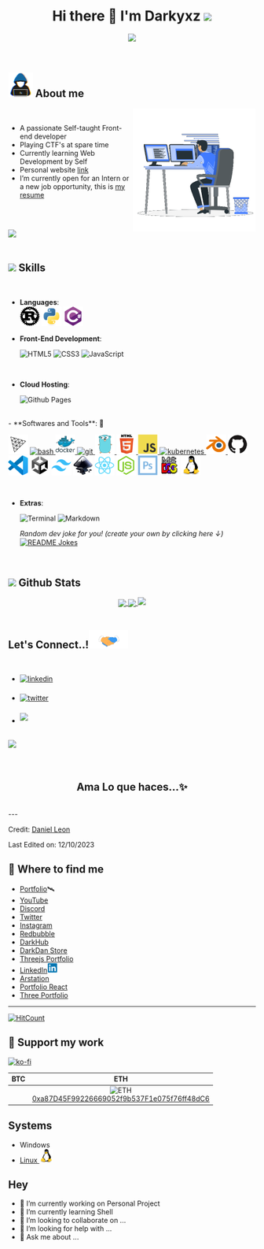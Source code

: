 <h1 align="center"><b>Hi there 👋 I'm Darkyxz </b><img src="https://media.giphy.com/media/hvRJCLFzcasrR4ia7z/giphy.gif" width="35" rel="noreferrer"></h1>
<!--  -->
<p align="center">
  <a href="https://github.com/DenverCoder1/readme-typing-svg" rel="noreferrer"><img src="https://readme-typing-svg.herokuapp.com?font=Time+New+Roman&color=cyan&size=25&center=true&vCenter=true&width=600&height=100&lines=Siempre+es+Hoy+by+the+way...&hearts;++;Self-taught+Front-End+Developer,;Computer+Science+Student,;CTF+Newbie,;Active+Learner/Researcher,;Love+to+learn+new+stuffs..<3"></a>
</p>

<br>
	
## <picture><img src = "https://github.com/0xAbdulKhalid/0xAbdulKhalid/raw/main/assets/mdImages/about_me.gif" width = 50px></picture> **About me**

<picture> <img align="right" src="https://github.com/0xAbdulKhalid/0xAbdulKhalid/raw/main/assets/mdImages/Right_Side.gif" width = 250px></picture>

<br>

- A passionate Self-taught Front-end developer
- Playing CTF's at spare time
- Currently learning Web Development by Self
- Personal website [link](https://d4n-portfolio.netlify.app)
- I’m currently open for an Intern or a new job opportunity, this is [my resume](https://read.cv/darkdan)

<br><br>

<img src="https://user-images.githubusercontent.com/73097560/115834477-dbab4500-a447-11eb-908a-139a6edaec5c.gif"><br><br>

## <img src="https://media2.giphy.com/media/QssGEmpkyEOhBCb7e1/giphy.gif?cid=ecf05e47a0n3gi1bfqntqmob8g9aid1oyj2wr3ds3mg700bl&rid=giphy.gif" width ="25"><b> Skills</b>
<br>

<p align="center">

- **Languages**:
  <br>
  	  <img src="https://raw.githubusercontent.com/devicons/devicon/master/icons/rust/rust-plain.svg" alt="rust" width="40" height="40"/>
     	<img src="https://raw.githubusercontent.com/devicons/devicon/master/icons/python/python-original.svg" alt="python" width="40" height="40"/>
   	 <img src="https://github.com/devicons/devicon/blob/master/icons/csharp/csharp-original.svg" alt="csharp" width="40" height="40"/>


- **Front-End Development**:

   ![HTML5](https://img.shields.io/badge/HTML5%20-%23E34F26.svg?style=for-the-badge&logo=html5&logoColor=white)
   ![CSS3](https://img.shields.io/badge/CSS%20-%231572B6.svg?style=for-the-badge&logo=css3&logoColor=white)
   ![JavaScript](https://img.shields.io/badge/JavaScript%20-%23F7DF1E.svg?style=for-the-badge&logo=javascript&logoColor=black)

<br>

- **Cloud Hosting**:

    ![Github Pages](https://img.shields.io/badge/GitHub%20Pages-%23327FC7.svg?style=for-the-badge&logo=github&logoColor=white)
    

<br>
- **Softwares and Tools**: 🤖
<br>
<p align="left">
<a href="https://www.threejs.org/" target="_blank" rel="noreferrer"><img src="https://raw.githubusercontent.com/devicons/devicon/master/icons/threejs/threejs-original.svg" alt="go" width="40" height="40"/></a>	<a href="https://www.gnu.org/software/bash/" target="_blank" rel="noreferrer"> <img src="https://www.vectorlogo.zone/logos/gnu_bash/gnu_bash-icon.svg" alt="bash" width="40" height="40"/> </a> <a href="https://www.docker.com/" target="_blank" rel="noreferrer"> <img src="https://raw.githubusercontent.com/devicons/devicon/master/icons/docker/docker-original-wordmark.svg" alt="docker" width="40" height="40"/> </a> <a href="https://git-scm.com/" target="_blank" rel="noreferrer"> <img src="https://www.vectorlogo.zone/logos/git-scm/git-scm-icon.svg" alt="git" width="40" height="40"/> </a> <a href="https://golang.org" target="_blank" rel="noreferrer"> <img src="https://raw.githubusercontent.com/devicons/devicon/master/icons/go/go-original.svg" alt="go" width="40" height="40"/> </a> <a href="https://www.w3.org/html/" target="_blank" rel="noreferrer"> <img src="https://raw.githubusercontent.com/devicons/devicon/master/icons/html5/html5-original-wordmark.svg" alt="html5" width="40" height="40"/> </a> <a href="https://developer.mozilla.org/en-US/docs/Web/JavaScript" target="_blank" rel="noreferrer"> <img src="https://raw.githubusercontent.com/devicons/devicon/master/icons/javascript/javascript-original.svg" alt="javascript" width="40" height="40"/> </a> <a href="https://kubernetes.io" target="_blank" rel="noreferrer"> <img src="https://www.vectorlogo.zone/logos/kubernetes/kubernetes-icon.svg" alt="kubernetes" width="40" height="40"/> </a> <a href="https://www.blender.org/" target="_blank" rel="noreferrer"> <img src="https://raw.githubusercontent.com/devicons/devicon/master/icons/blender/blender-original.svg" alt="Blender" width="40" height="40"/> </a>
<a href="https://www.github.com/" target="_blank" rel="noreferrer"> <img src="https://raw.githubusercontent.com/devicons/devicon/master/icons/github/github-original.svg" alt="Github" width="40" height="40"/> </a>
<img src="https://raw.githubusercontent.com/devicons/devicon/master/icons/vscode/vscode-original.svg" alt="vscode" width="40" height="40"/>
<img src="https://raw.githubusercontent.com/devicons/devicon/master/icons/unity/unity-original.svg" alt="unity" width="40" height="40"/>
<img src="https://raw.githubusercontent.com/devicons/devicon/master/icons/tailwindcss/tailwindcss-plain.svg" alt="tailwindcss" width="40" height="40"/>
<img src="https://raw.githubusercontent.com/devicons/devicon/master/icons/inkscape/inkscape-original.svg" alt="inkscape" width="40" height="40"/>
<img src="https://raw.githubusercontent.com/devicons/devicon/master/icons/react/react-original.svg" alt="inkscape" width="40" height="40"/>
 <img src="https://raw.githubusercontent.com/devicons/devicon/master/icons/nodejs/nodejs-original.svg" alt="nodejs" width="40" height="40"/>

<img src="https://raw.githubusercontent.com/devicons/devicon/master/icons/photoshop/photoshop-line.svg" alt="Photoshop" width="40" height="40"/>
    <img src="https://raw.githubusercontent.com/devicons/devicon/master/icons/msdos/msdos-original.svg" alt="msdos" width="40" height="40"/>
    <img src="https://raw.githubusercontent.com/devicons/devicon/master/icons/linux/linux-original.svg" alt="Linux" width="40" height="40"/></p>
   

<br>

- **Extras**:

    ![Terminal](https://img.shields.io/badge/Terminal-%23054020?style=for-the-badge&logo=gnu-bash&logoColor=white)
    ![Markdown](https://img.shields.io/badge/markdown-%23000000.svg?style=for-the-badge&logo=markdown&logoColor=white)   

	<i>Random dev joke for you! (create your own by clicking here ↓)</i><br>
	<a href="https://readme-jokes.vercel.app" rel="noreferrer"><img align="center" src="https://readme-jokes.vercel.app/api" alt="README Jokes"></a>
	</p>

<br>

## <img src="https://media.giphy.com/media/iY8CRBdQXODJSCERIr/giphy.gif" width="35"><b> Github Stats </b>

<div align="center">
<a href="darkdan.netlify.app" rel="noreferrer">
  <img align="center" src="https://github-readme-stats.vercel.app/api?username=darkyxz&line_height=40&hide=contribs,prs&show_icons=true&count_private=true&theme=radical" />
  <img align="center" src="https://github-readme-stats.vercel.app/api/top-langs/?username=darkyxz&langs_count=3&theme=radical" />
  <img src="https://github-readme-streak-stats.herokuapp.com?user=darkyxz&theme=radical&mode=weekly" />
</a>

</div>

<br>

## <b> Let's Connect..!</b><img src="https://github.com/0xAbdulKhalid/0xAbdulKhalid/raw/main/assets/mdImages/handshake.gif" width ="80">
<br>
<div align='left'>

<ul>

<li>
<a href="https://linkedin.com/in/d4nielleon" target="_blank" rel="noreferrer">
<img src="https://img.shields.io/badge/linkedin:  d4nielleon-%2300acee.svg?color=405DE6&style=for-the-badge&logo=linkedin&logoColor=white" alt=linkedin style="margin-bottom: 5px;"/>
</a>
</li>

<br>

<li>
<a href="https://twitter.com/darkyxs" target="_blank" rel="noreferrer">
<img src="https://img.shields.io/badge/twitter:  darkyxs-%2300acee.svg?color=1DA1F2&style=for-the-badge&logo=twitter&logoColor=white" alt=twitter style="margin-bottom: 5px;"/>
</a>
</li>

<br>

<li>
<a href="mailto:danielvleonf@gmail.com" target="_blank">
<img src="https://img.shields.io/badge/gmail:  danielvleonf-%23EA4335.svg?style=for-the-badge&logo=gmail&logoColor=white" t=mail style="margin-bottom: 5px;" />
</a>
</li>
	
</ul>
</div>

<br>
<img src="https://user-images.githubusercontent.com/73097560/115834477-dbab4500-a447-11eb-908a-139a6edaec5c.gif">
<br>
<br>
<br>

<div align='center'>

## <b>Ama Lo que haces...✨</b>

</div>
<br>
---

<br>

Credit: [Daniel Leon](https://github.com/darkyxz)

Last Edited on: 12/10/2023

## 📑 Where to find me

- [Portfolio](d4n-portfolio.netlify.app)🛰
- [YouTube](https://www.youtube.com/c/)
- [Discord](https://discord.com/invite/ebEdpuFz)
- [Twitter](https://twitter.com/)
- [Instagram](https://www.instagram.com/d4n_4rt/)
- [Redbubble](https://www.redbubble.com/people/D4rkDan/shop?asc=u)
- [DarkHub](darkdan.ihostfull.com)
- [DarkDan Store](e-commercedd.netlify.app)
- [Threejs Portfolio](darkdan.byethost32.com)
- [LinkedIn](linkedin.com/in/d4nielleon)<img src="https://raw.githubusercontent.com/devicons/devicon/master/icons/linkedin/linkedin-original.svg" alt="linux" width="20" height="20"/>
- [Arstation](artstation.com/d4rkd4n)
- [Portfolio React](darkdan.netlify.app)
- [Three Portfolio](3danjs.netlify.app)

---
 [![HitCount](https://hits.dwyl.com/darkyxz/darkyxz.svg?style=flat-square&show=unique)](http://hits.dwyl.com/darkyxz/darkyxz)
## 🥰 Support my work
[![ko-fi](https://ko-fi.com/img/githubbutton_sm.svg)](https://ko-fi.com/L4L8K1MRO)

| BTC | ETH |
| --- | --- |
|  | <center>![ETH](https://github.com/darkyxz/darkyxz/assets/img/ETH.png)<br/>[0xa87D45F99226669052f9b537F1e075f76ff48dC6](etherium:0xa87D45F99226669052f9b537F1e075f76ff48dC6)</center> |
 ## Systems
 - Windows
 - <a href="https://www.linux.org/" target="_blank" rel="noreferrer"> Linux <img src="https://raw.githubusercontent.com/devicons/devicon/master/icons/linux/linux-original.svg" alt="linux" width="28" height="28"/> </a>

## Hey
- 🔭 I’m currently working on Personal Project
- 🌱 I’m currently learning  Shell
- 👯 I’m looking to collaborate on ...
- 🤔 I’m looking for help with ...
- 💬 Ask me about ...
<!--
**Darkyxz/darkyxz** is a ✨ _special_ ✨ repository because its `README.md` (this file) appears on your GitHub profile.


